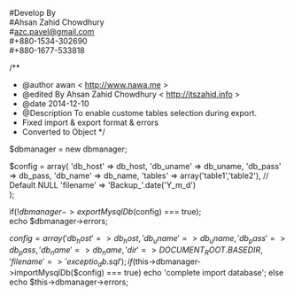 #Develop By  
#Ahsan Zahid Chowdhury  
#azc.pavel@gmail.com  
#+880-1534-302690  
#+880-1677-533818  

/**
 * @author awan < http://www.nawa.me >
 * @edited By Ahsan Zahid Chowdhury < http://itszahid.info >
 * @date 2014-12-10
 * @Description To enable custome tables selection during export.
 * Fixed import & export format & errors
 * Converted to Object
 */


$dbmanager = new dbmanager;

$config = array(
	'db_host' => db_host,
	'db_uname' => db_uname,
	'db_pass' => db_pass,
	'db_name' => db_name,
	'tables' => array('table1','table2'), // Default NULL
	'filename' => 'Backup_'.date('Y_m_d')			
	);

if(!$dbmanager->exportMysqlDb($config) === true);			
	echo $dbmanager->errors;


$config = array(
	'db_host' => db_host,
	'db_uname' => db_uname,
	'db_pass' => db_pass,
	'db_name' => db_name,
	'dir' => DOCUMENT_ROOT.BASEDIR,
	'filename' => 'exceptio_db.sql'			
	);
if($this->dbmanager->importMysqlDb($config) === true)
	echo 'complete import database';
else
	echo $this->dbmanager->errors;


```
